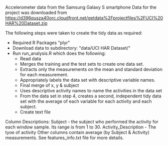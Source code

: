 Accelerometer data from the Samsung Galaxy S smartphone
Data for the project was downloaded from https://d396qusza40orc.cloudfront.net/getdata%2Fprojectfiles%2FUCI%20HAR%20Dataset.zip 

The following steps were taken to create the tidy data as required:
- Required R Packages "plyr"
- Download data to subdirectory: "data/UCI HAR Dataset/"
- Run run_analysis.R which does the following:
    - Read data 
    - Merges the training and the test sets to create one data set.
    - Extracts only the measurements on the mean and standard deviation for each measurement.
    - Appropriately labels the data set with descriptive variable names.
    - Final merge of x, y & subject
    - Uses descriptive activity names to name the activities in the data set
    - From the data set in step 4, creates a second, independent tidy data set with the average of each variable for each activity and each subject.
    - Create text file

Column Descriptions:
Subject - the subject who performed the activity for each window sample. Its range is from 1 to 30. 
Activity_Description - The tyoe of activity
Other columns contain average (by Subject & Activity) measurements.  See features_info.txt file for more details.
